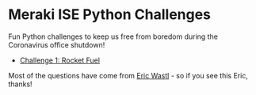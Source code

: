 # Meraki ISE Python Challenges
Fun Python challenges to keep us free from boredom during the Coronavirus office shutdown!

* [Challenge 1: Rocket Fuel](https://github.com/pixelrunner/Meraki-ISE-Python-Challenges/blob/master/Challenge_1/Question.md)




Most of the questions have come from [Eric Wastl](https://github.com/topaz) - so if you see this Eric, thanks!
